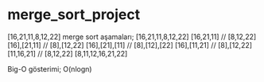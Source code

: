 # merge_sort_project
[16,21,11,8,12,22] merge sort aşamaları;
[16,21,11,8,12,22] 
[16,21,11] // [8,12,22]
[16],[21,11] // [8],[12,22]
[16],[21],[11] // [8],[12],[22]
[16],[11,21] // [8],[12,22]
[11,16,21] // [8,12,22]
[8,11,12,16,21,22]

Big-O gösterimi;
O(nlogn)
